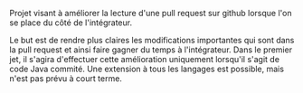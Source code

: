 Projet visant à améliorer la lecture d'une pull request sur github lorsque l'on se place du côté de l'intégrateur. 

Le but est de rendre plus claires les modifications importantes qui sont dans la pull request et ainsi faire gagner du temps à l'intégrateur. 
Dans le premier jet, il s'agira d'effectuer cette amélioration uniquement lorsqu'il s'agit de code Java commité. Une extension à tous les langages est possible, mais n'est pas prévu à court terme.  